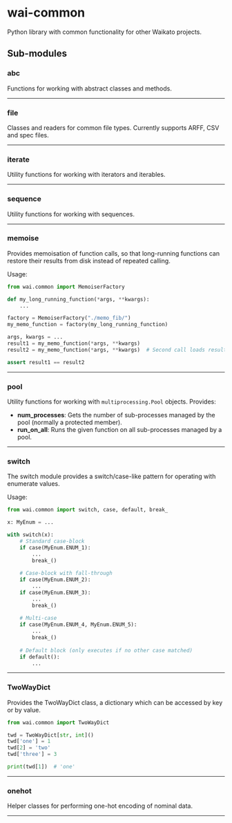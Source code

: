 # wai-common
Python library with common functionality for other Waikato projects.

## Sub-modules

### abc
Functions for working with abstract classes and methods.

---
### file
Classes and readers for common file types. Currently supports ARFF, CSV and spec files.

---
### iterate
Utility functions for working with iterators and iterables.

---
### sequence
Utility functions for working with sequences.

---
### memoise
Provides memoisation of function calls, so that long-running functions can restore
their results from disk instead of repeated calling.

Usage:
```python
from wai.common import MemoiserFactory

def my_long_running_function(*args, **kwargs):
    ...

factory = MemoiserFactory("./memo_fib/")
my_memo_function = factory(my_long_running_function)

args, kwargs = ...
result1 = my_memo_function(*args, **kwargs)
result2 = my_memo_function(*args, **kwargs)  # Second call loads result from disk

assert result1 == result2

```
---
### pool
Utility functions for working with `multiprocessing.Pool` objects. Provides:
* **num_processes**: Gets the number of sub-processes managed by the pool (normally
                     a protected member).
* **run_on_all**: Runs the given function on all sub-processes managed by a pool.

---
### switch
The switch module provides a switch/case-like pattern for operating with enumerate
values.

Usage:
```python
from wai.common import switch, case, default, break_

x: MyEnum = ...

with switch(x):
    # Standard case-block
    if case(MyEnum.ENUM_1):
        ...
        break_()
        
    # Case-block with fall-through
    if case(MyEnum.ENUM_2):
        ...
    if case(MyEnum.ENUM_3):
        ...
        break_()
        
    # Multi-case
    if case(MyEnum.ENUM_4, MyEnum.ENUM_5):
        ...
        break_()
        
    # Default block (only executes if no other case matched)
    if default():
        ...
```
---
### TwoWayDict
Provides the TwoWayDict class, a dictionary which can be accessed by key or by value.

```python
from wai.common import TwoWayDict

twd = TwoWayDict[str, int]()
twd['one'] = 1
twd[2] = 'two'
twd['three'] = 3

print(twd[1])  # 'one'

```

---
### onehot
Helper classes for performing one-hot encoding of nominal data.

---